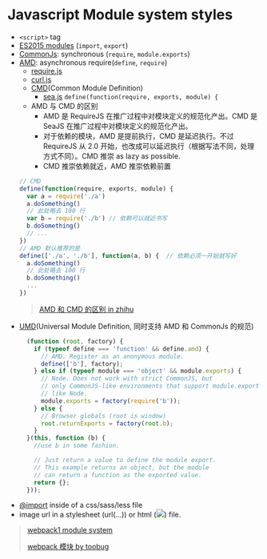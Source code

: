 # Javascript Module system styles

* `<script>` tag
* [ES2015 modules](https://developer.mozilla.org/en-US/docs/Web/JavaScript/Reference/Statements/import) (`import`, `export`)
* [CommonJs](http://www.commonjs.org/specs/modules/1.0/): synchronous (`require`, `module.exports`)
* [AMD](https://github.com/amdjs/amdjs-api/blob/master/AMD.md): asynchronous require(`define`, `require`)
  * [require.js](http://requirejs.org/)
  * [curl.js](https://github.com/cujojs/curl)
  * [CMD](https://github.com/seajs/seajs/issues/242)(Common Module Definition)
    * [sea.js](https://github.com/seajs/seajs) `define(function(require, exports, module) {`
  * AMD 与 CMD 的区别
    * AMD 是 RequireJS 在推广过程中对模块定义的规范化产出。CMD 是 SeaJS 在推广过程中对模块定义的规范化产出。
    * 对于依赖的模块，AMD 是提前执行，CMD 是延迟执行。不过 RequireJS 从 2.0 开始，也改成可以延迟执行（根据写法不同，处理方式不同）。CMD 推崇 as lazy as possible.
    * CMD 推崇依赖就近，AMD 推崇依赖前置
  ```javascript
  // CMD
  define(function(require, exports, module) {
    var a = require('./a')
    a.doSomething()
    // 此处略去 100 行
    var b = require('./b') // 依赖可以就近书写
    b.doSomething()
    // ...
  })
  // AMD 默认推荐的是
  define(['./a', './b'], function(a, b) {  // 依赖必须一开始就写好
    a.doSomething()
    // 此处略去 100 行
    b.doSomething()
    ...
  })
  ```
  > [AMD 和 CMD 的区别 in zhihu](https://www.zhihu.com/question/20351507)
* [UMD](https://github.com/umdjs/umd)(Universal Module Definition, 同时支持 AMD 和 CommonJs 的规范)
  ```javascript
    (function (root, factory) {
      if (typeof define === 'function' && define.amd) {
        // AMD. Register as an anonymous module.
        define(['b'], factory);
      } else if (typeof module === 'object' && module.exports) {
        // Node. Does not work with strict CommonJS, but
        // only CommonJS-like environments that support module.exports,
        // like Node.
        module.exports = factory(require('b'));
      } else {
        // Browser globals (root is window)
        root.returnExports = factory(root.b);
      }
    }(this, function (b) {
      //use b in some fashion.

      // Just return a value to define the module export.
      // This example returns an object, but the module
      // can return a function as the exported value.
      return {};
    }));
  ```
* [@import](https://developer.mozilla.org/en-US/docs/Web/CSS/@import) inside of a css/sass/less file
* image url in a stylesheet (url(...)) or html (<img src=...>) file.

> [webpack1 module system](http://webpack.github.io/docs/motivation.html#module-system-styles)
>
> [webpack 模块 by toobug](https://webpack.toobug.net/zh-cn/chapter2/)